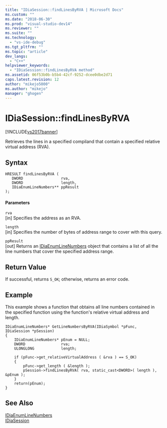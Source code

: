 ```yaml
---
title: "IDiaSession::findLinesByRVA | Microsoft Docs"
ms.custom: ""
ms.date: "2018-06-30"
ms.prod: "visual-studio-dev14"
ms.reviewer: ""
ms.suite: ""
ms.technology: 
  - "vs-ide-debug"
ms.tgt_pltfrm: ""
ms.topic: "article"
dev_langs: 
  - "C++"
helpviewer_keywords: 
  - "IDiaSession::findLinesByRVA method"
ms.assetid: 06f53b0b-b5b4-42cf-9252-dcee0dbe2d71
caps.latest.revision: 12
author: "mikejo5000"
ms.author: "mikejo"
manager: "ghogen"
---
```

# IDiaSession::findLinesByRVA
[!INCLUDE[vs2017banner](../../includes/vs2017banner.md)]

  
Retrieves the lines in a specified compiland that contain a specified relative virtual address (RVA).  
  
## Syntax  
  
```cpp#  
HRESULT findLinesByRVA (   
   DWORD                 rva,  
   DWORD                 length,  
   IDiaEnumLineNumbers** ppResult  
);  
```  
  
#### Parameters  
 `rva`  
 [in] Specifies the address as an RVA.  
  
 `length`  
 [in] Specifies the number of bytes of address range to cover with this query.  
  
 `ppResult`  
 [out] Returns an [IDiaEnumLineNumbers](../../debugger/debug-interface-access/idiaenumlinenumbers.md) object that contains a list of all the line numbers that cover the specified address range.  
  
## Return Value  
 If successful, returns `S_OK`; otherwise, returns an error code.  
  
## Example  
 This example shows a function that obtains all line numbers contained in the specified function using the function's relative virtual address and length.  
  
```cpp#  
IDiaEnumLineNumbers* GetLineNumbersByRVA(IDiaSymbol *pFunc, IDiaSession *pSession)  
{  
    IDiaEnumLineNumbers* pEnum = NULL;  
    DWORD                rva;  
    ULONGLONG            length;  
  
    if (pFunc->get_relativeVirtualAddress ( &rva ) == S_OK)  
    {  
        pFunc->get_length ( &length );  
        pSession->findLinesByRVA( rva, static_cast<DWORD>( length ), &pEnum );  
    }  
    return(pEnum);  
}  
```  
  
## See Also  
 [IDiaEnumLineNumbers](../../debugger/debug-interface-access/idiaenumlinenumbers.md)   
 [IDiaSession](../../debugger/debug-interface-access/idiasession.md)



